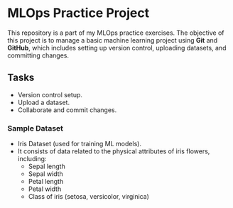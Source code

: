 # MLOps Practice Project

This repository is a part of my MLOps practice exercises. The objective of this project is to manage a basic machine learning project using **Git** and **GitHub**, which includes setting up version control, uploading datasets, and committing changes.

## Tasks
- Version control setup.
- Upload a dataset.
- Collaborate and commit changes.

### Sample Dataset
- Iris Dataset (used for training ML models).
- It consists of data related to the physical attributes of iris flowers, including:
    - Sepal length
    - Sepal width
    - Petal length
    - Petal width
    - Class of iris (setosa, versicolor, virginica)
